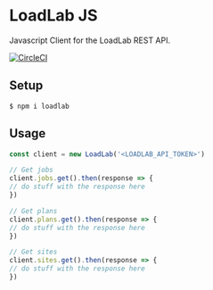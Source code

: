 # LoadLab JS
Javascript Client for the LoadLab REST API.

[![CircleCI](https://circleci.com/gh/loadlab/javascript.svg?style=svg)](https://circleci.com/gh/loadlab/javascript)

## Setup

    $ npm i loadlab

## Usage

```js
const client = new LoadLab('<LOADLAB_API_TOKEN>')

// Get jobs
client.jobs.get().then(response => {
// do stuff with the response here
})

// Get plans
client.plans.get().then(response => {
// do stuff with the response here
})

// Get sites
client.sites.get().then(response => {
// do stuff with the response here
})

```
